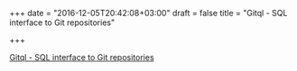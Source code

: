 +++
date = "2016-12-05T20:42:08+03:00"
draft = false
title = "Gitql - SQL interface to Git repositories"

+++

<p><a href="https://github.com/gitql/gitql">Gitql - SQL interface to Git repositories</a></p>
